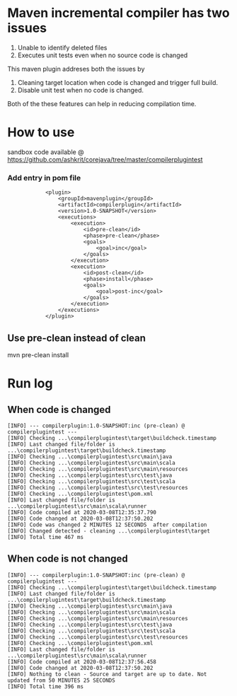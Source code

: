 # Maven incremental compiler has two issues

1. Unable to identify deleted files
2. Executes unit tests even when no source code is changed

This maven plugin addreses both the issues by
 1. Cleaning target location when code is changed and trigger full build.
 2. Disable unit test when no code is changed.

Both of the these features can help in reducing compilation time.


# How to use

sandbox code available @ https://github.com/ashkrit/corejava/tree/master/compilerplugintest

### Add entry in pom file
```
            <plugin>
                <groupId>mavenplugin</groupId>
                <artifactId>compilerplugin</artifactId>
                <version>1.0-SNAPSHOT</version>
                <executions>
                    <execution>
                        <id>pre-clean</id>
                        <phase>pre-clean</phase>
                        <goals>
                            <goal>inc</goal>
                        </goals>
                    </execution>
                    <execution>
                        <id>post-clean</id>
                        <phase>install</phase>
                        <goals>
                            <goal>post-inc</goal>
                        </goals>
                    </execution>
                </executions>
            </plugin>
```

## Use pre-clean instead of clean
mvn pre-clean install

# Run log

## When code is changed
```
[INFO] --- compilerplugin:1.0-SNAPSHOT:inc (pre-clean) @ compilerplugintest ---
[INFO] Checking ...\compilerplugintest\target\buildcheck.timestamp
[INFO] Last changed file/folder is ...\compilerplugintest\target\buildcheck.timestamp
[INFO] Checking ...\compilerplugintest\src\main\java
[INFO] Checking ...\compilerplugintest\src\main\scala
[INFO] Checking ...\compilerplugintest\src\main\resources
[INFO] Checking ...\compilerplugintest\src\test\java
[INFO] Checking ...\compilerplugintest\src\test\scala
[INFO] Checking ...\compilerplugintest\src\test\resources
[INFO] Checking ...\compilerplugintest\pom.xml
[INFO] Last changed file/folder is ...\compilerplugintest\src\main\scala\runner
[INFO] Code compiled at 2020-03-08T12:35:37.790
[INFO] Code changed at 2020-03-08T12:37:50.202
[INFO] Code was changed 2 MINUTES 12 SECONDS  after compilation
[INFO] Changed detected - cleaning ...\compilerplugintest\target
[INFO] Total time 467 ms
```

## When code is not changed
```
[INFO] --- compilerplugin:1.0-SNAPSHOT:inc (pre-clean) @ compilerplugintest ---
[INFO] Checking ...\compilerplugintest\target\buildcheck.timestamp
[INFO] Last changed file/folder is ...\compilerplugintest\target\buildcheck.timestamp
[INFO] Checking ...\compilerplugintest\src\main\java
[INFO] Checking ...\compilerplugintest\src\main\scala
[INFO] Checking ...\compilerplugintest\src\main\resources
[INFO] Checking ...\compilerplugintest\src\test\java
[INFO] Checking ...\compilerplugintest\src\test\scala
[INFO] Checking ...\compilerplugintest\src\test\resources
[INFO] Checking ...\compilerplugintest\pom.xml
[INFO] Last changed file/folder is ...\compilerplugintest\src\main\scala\runner
[INFO] Code compiled at 2020-03-08T12:37:56.458
[INFO] Code changed at 2020-03-08T12:37:50.202
[INFO] Nothing to clean - Source and target are up to date. Not updated from 50 MINUTES 25 SECONDS
[INFO] Total time 396 ms
```